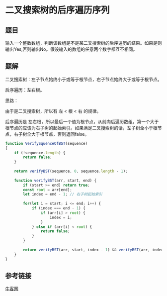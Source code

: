 # 二叉搜索树的后序遍历序列

## 题目

输入一个整数数组，判断该数组是不是某二叉搜索树的后序遍历的结果。如果是则输出Yes,否则输出No。假设输入的数组的任意两个数字都互不相同。



## 题解

二叉搜索树：左子节点始终小于或等于根节点，右子节点始终大于或等于根节点。

后序遍历：左右根。

思路：

由于是二叉搜索树，所以有 左 < 根 < 右 的规律。

后序遍历是 左右根，所以最后一个值为根节点，从前向后遍历数组，第一个大于根节点的应该为右子树的起始索引。如果满足二叉搜索树的话，左子树全小于根节点，右子树全大于根节点，否则返回false。

```js
function VerifySquenceOfBST(sequence)
{
    if (!sequence.length) {
        return false;
    }
    
    return verifyBST(sequence, 0, sequence.length - 1);
    
    function verifyBST(arr, start, end) {
        if (start >= end) return true;
        const root = arr[end];
        let index = end - 1; // 右子树起始索引
        
        for(let i = start; i <= end; i++) {
            if (index === end - 1) {
                if (arr[i] > root) {
                    index = i;
                }
            } else if (arr[i] < root) {
                return false;
            }
        }
        
        return verifyBST(arr, start, index - 1) && verifyBST(arr, index, end - 1);
    }
}
```



## 参考链接

[牛客网](https://www.nowcoder.com/practice/a861533d45854474ac791d90e447bafd?tpId=13&&tqId=11176&rp=1&ru=/ta/coding-interviews&qru=/ta/coding-interviews/question-ranking)

